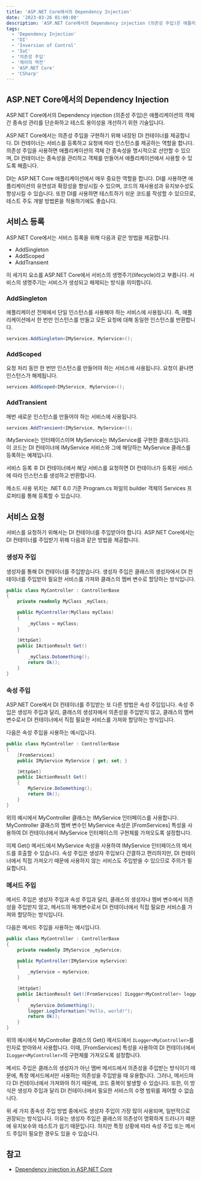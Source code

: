 ```yaml
---
title: 'ASP.NET Core에서의 Dependency Injection'
date: '2023-03-26 01:00:00'
description: 'ASP.NET Core에서의 Dependency injection (의존성 주입)은 애플리케이션의 객체 간 종속성 관리를 단순화하고 테스트 용이성을 개선하기 위한 기술입니다.'
tags:
  - 'Dependency Injection'
  - 'DI'
  - 'Inversion of Control'
  - 'IoC'
  - '의존성 주입'
  - '제어의 역전'
  - 'ASP.NET Core'
  - 'CSharp'
---
```


## ASP.NET Core에서의 Dependency Injection

ASP.NET Core에서의 Dependency injection (의존성 주입)은 애플리케이션의 객체 간 종속성 관리를 단순화하고 테스트 용이성을 개선하기 위한 기술입니다.

ASP.NET Core에서는 의존성 주입을 구현하기 위해 내장된 DI 컨테이너를 제공합니다. DI 컨테이너는 서비스를 등록하고 요청에 따라 인스턴스를 제공하는 역할을 합니다. 의존성 주입을 사용하면 애플리케이션의 객체 간 종속성을 명시적으로 선언할 수 있으며, DI 컨테이너는 종속성을 관리하고 객체를 만들어서 애플리케이션에서 사용할 수 있도록 해줍니다.

DI는 ASP.NET Core 애플리케이션에서 매우 중요한 역할을 합니다. DI를 사용하면 애플리케이션의 유연성과 확장성을 향상시킬 수 있으며, 코드의 재사용성과 유지보수성도 향상시킬 수 있습니다. 또한 DI를 사용하면 테스트하기 쉬운 코드를 작성할 수 있으므로, 테스트 주도 개발 방법론을 적용하기에도 좋습니다.

## 서비스 등록

ASP.NET Core에서는 서비스 등록을 위해 다음과 같은 방법을 제공합니다.

- AddSingleton
- AddScoped
- AddTransient

이 세가지 요소를 ASP.NET Core에서 서비스의 생명주기(lifecycle)라고 부릅니다. 서비스의 생명주기는 서비스가 생성되고 해제되는 방식을 의미합니다.

### AddSingleton

애플리케이션 전체에서 단일 인스턴스를 사용해야 하는 서비스에 사용됩니다. 즉, 애플리케이션에서 한 번만 인스턴스를 만들고 모든 요청에 대해 동일한 인스턴스를 반환합니다.

```csharp
services.AddSingleton<IMyService, MyService>();
```

### AddScoped

요청 처리 동안 한 번만 인스턴스를 만들어야 하는 서비스에 사용됩니다. 요청이 끝나면 인스턴스가 해제됩니다.

```csharp
services.AddScoped<IMyService, MyService>();
```

### AddTransient

매번 새로운 인스턴스를 만들어야 하는 서비스에 사용됩니다.

```csharp
services.AddTransient<IMyService, MyService>();
```

IMyService는 인터페이스이며 MyService는 IMyService를 구현한 클래스입니다. 이 코드는 DI 컨테이너에 IMyService 서비스와 그에 해당하는 MyService 클래스를 등록하는 예제입니다.

서비스 등록 후 DI 컨테이너에서 해당 서비스를 요청하면 DI 컨테이너가 등록된 서비스에 따라 인스턴스를 생성하고 반환합니다.

메소드 사용 위치는 .NET 6.0 기준 Program.cs 파일의 builder 객체의 Services 프로퍼티를 통해 등록할 수 있습니다.

## 서비스 요청

서비스를 요청하기 위해서는 DI 컨테이너를 주입받아야 합니다. ASP.NET Core에서는 DI 컨테이너를 주입받기 위해 다음과 같은 방법을 제공합니다.

### 생성자 주입

생성자를 통해 DI 컨테이너를 주입받습니다. 생성자 주입은 클래스의 생성자에서 DI 컨테이너를 주입받아 필요한 서비스를 가져와 클래스의 멤버 변수로 할당하는 방식입니다.

```csharp
public class MyController : ControllerBase
{
    private readonly MyClass _myClass;

    public MyController(MyClass myClass)
    {
        _myClass = myClass;
    }

    [HttpGet]
    public IActionResult Get()
    {
        _myClass.DoSomething();
        return Ok();
    }
}

```

### 속성 주입

ASP.NET Core에서 DI 컨테이너를 주입받는 또 다른 방법은 속성 주입입니다. 속성 주입은 생성자 주입과 달리, 클래스의 생성자에서 의존성을 주입받지 않고, 클래스의 멤버 변수로서 DI 컨테이너에서 직접 필요한 서비스를 가져와 할당하는 방식입니다.

다음은 속성 주입을 사용하는 예시입니다.

```csharp
public class MyController : ControllerBase
{
    [FromServices]
    public IMyService MyService { get; set; }

    [HttpGet]
    public IActionResult Get()
    {
        MyService.DoSomething();
        return Ok();
    }
}
```

위의 예시에서 MyController 클래스는 IMyService 인터페이스를 사용합니다. MyController 클래스의 멤버 변수인 MyService 속성은 [FromServices] 특성을 사용하여 DI 컨테이너에서 IMyService 인터페이스의 구현체를 가져오도록 설정합니다.

이제 Get() 메서드에서 MyService 속성을 사용하여 IMyService 인터페이스의 메서드를 호출할 수 있습니다. 속성 주입은 생성자 주입보다 간결하고 편리하지만, DI 컨테이너에서 직접 가져오기 때문에 사용하지 않는 서비스도 주입받을 수 있으므로 주의가 필요합니다.

### 메서드 주입

메서드 주입은 생성자 주입과 속성 주입과 달리, 클래스의 생성자나 멤버 변수에서 의존성을 주입받지 않고, 메서드의 매개변수로서 DI 컨테이너에서 직접 필요한 서비스를 가져와 할당하는 방식입니다.

다음은 메서드 주입을 사용하는 예시입니다.

```csharp
public class MyController : ControllerBase
{
    private readonly IMyService _myService;

    public MyController(IMyService myService)
    {
        _myService = myService;
    }

    [HttpGet]
    public IActionResult Get([FromServices] ILogger<MyController> logger)
    {
        _myService.DoSomething();
        logger.LogInformation("Hello, world!");
        return Ok();
    }
}

```

위의 예시에서 MyController 클래스의 Get() 메서드에서 `ILogger<MyController>`를 인자로 받아와서 사용합니다. 이때, [FromServices] 특성을 사용하여 DI 컨테이너에서 `ILogger<MyController>`의 구현체를 가져오도록 설정합니다.

메서드 주입은 클래스의 생성자가 아닌 멤버 메서드에서 의존성을 주입받는 방식이기 때문에, 특정 메서드에서만 사용하는 의존성을 주입받을 때 유용합니다. 그러나, 메서드마다 DI 컨테이너에서 가져와야 하기 때문에, 코드 중복이 발생할 수 있습니다. 또한, 이 방식은 생성자 주입과 달리 DI 컨테이너에서 필요한 서비스의 수명 범위를 제어할 수 없습니다.

위 세 가지 종속성 주입 방법 중에서도 생성자 주입이 가장 많이 사용되며, 일반적으로 권장되는 방식입니다. 이유는 생성자 주입은 클래스의 의존성이 명확하게 드러나기 때문에 유지보수와 테스트가 쉽기 때문입니다. 하지만 특정 상황에 따라 속성 주입 또는 메서드 주입이 필요한 경우도 있을 수 있습니다.

## 참고

- [Dependency injection in ASP.NET Core](https://docs.microsoft.com/en-us/aspnet/core/fundamentals/dependency-injection?view=aspnetcore-6.0)
